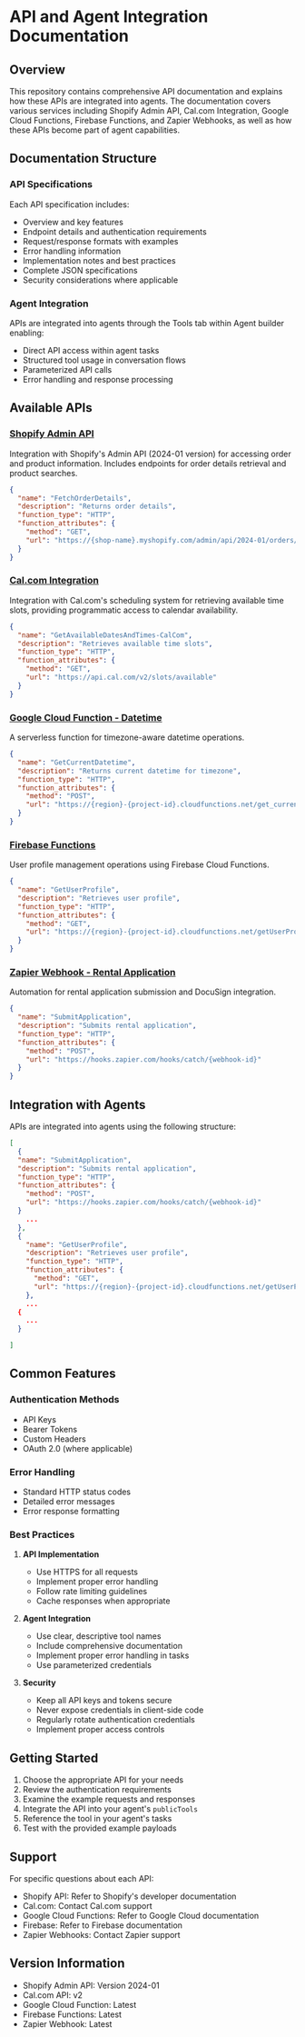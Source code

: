 # API and Agent Integration Documentation

## Overview

This repository contains comprehensive API documentation and explains how these APIs are integrated into agents. The documentation covers various services including Shopify Admin API, Cal.com Integration, Google Cloud Functions, Firebase Functions, and Zapier Webhooks, as well as how these APIs become part of agent capabilities.

## Documentation Structure

### API Specifications

Each API specification includes:
- Overview and key features
- Endpoint details and authentication requirements
- Request/response formats with examples
- Error handling information
- Implementation notes and best practices
- Complete JSON specifications
- Security considerations where applicable

### Agent Integration

APIs are integrated into agents through the Tools tab within Agent builder enabling:
- Direct API access within agent tasks
- Structured tool usage in conversation flows
- Parameterized API calls
- Error handling and response processing

## Available APIs

### [Shopify Admin API](./Shopify%20Admin%20API%20Documentation.md)
Integration with Shopify's Admin API (2024-01 version) for accessing order and product information. Includes endpoints for order details retrieval and product searches.
```json
{
  "name": "FetchOrderDetails",
  "description": "Returns order details",
  "function_type": "HTTP",
  "function_attributes": {
    "method": "GET",
    "url": "https://{shop-name}.myshopify.com/admin/api/2024-01/orders/{order_id}.json"
  }
}
```

### [Cal.com Integration](./GetAvailableDatesTimesOnCal.com.md)
Integration with Cal.com's scheduling system for retrieving available time slots, providing programmatic access to calendar availability.
```json
{
  "name": "GetAvailableDatesAndTimes-CalCom",
  "description": "Retrieves available time slots",
  "function_type": "HTTP",
  "function_attributes": {
    "method": "GET",
    "url": "https://api.cal.com/v2/slots/available"
  }
}
```

### [Google Cloud Function - Datetime](./GetCurrentDatetime.md)
A serverless function for timezone-aware datetime operations.
```json
{
  "name": "GetCurrentDatetime",
  "description": "Returns current datetime for timezone",
  "function_type": "HTTP",
  "function_attributes": {
    "method": "POST",
    "url": "https://{region}-{project-id}.cloudfunctions.net/get_current_datetime"
  }
}
```

### [Firebase Functions](./Firebase%20Functions%20Documentation.md)
User profile management operations using Firebase Cloud Functions.
```json
{
  "name": "GetUserProfile",
  "description": "Retrieves user profile",
  "function_type": "HTTP",
  "function_attributes": {
    "method": "GET",
    "url": "https://{region}-{project-id}.cloudfunctions.net/getUserProfile"
  }
}
```

### [Zapier Webhook - Rental Application](./SubmitApplication.md)
Automation for rental application submission and DocuSign integration.
```json
{
  "name": "SubmitApplication",
  "description": "Submits rental application",
  "function_type": "HTTP",
  "function_attributes": {
    "method": "POST",
    "url": "https://hooks.zapier.com/hooks/catch/{webhook-id}"
  }
}
```

## Integration with Agents

APIs are integrated into agents using the following structure:

```json
[
  {
  "name": "SubmitApplication",
  "description": "Submits rental application",
  "function_type": "HTTP",
  "function_attributes": {
    "method": "POST",
    "url": "https://hooks.zapier.com/hooks/catch/{webhook-id}"
  }
    ...
  },
  {
    "name": "GetUserProfile",
    "description": "Retrieves user profile",
    "function_type": "HTTP",
    "function_attributes": {
      "method": "GET",
      "url": "https://{region}-{project-id}.cloudfunctions.net/getUserProfile"
    },
    ...
  {
    ...
  }

]
```

## Common Features

### Authentication Methods
- API Keys
- Bearer Tokens
- Custom Headers
- OAuth 2.0 (where applicable)

### Error Handling
- Standard HTTP status codes
- Detailed error messages
- Error response formatting

### Best Practices
1. **API Implementation**
   - Use HTTPS for all requests
   - Implement proper error handling
   - Follow rate limiting guidelines
   - Cache responses when appropriate

2. **Agent Integration**
   - Use clear, descriptive tool names
   - Include comprehensive documentation
   - Implement proper error handling in tasks
   - Use parameterized credentials

3. **Security**
   - Keep all API keys and tokens secure
   - Never expose credentials in client-side code
   - Regularly rotate authentication credentials
   - Implement proper access controls

## Getting Started

1. Choose the appropriate API for your needs
2. Review the authentication requirements
3. Examine the example requests and responses
4. Integrate the API into your agent's `publicTools`
5. Reference the tool in your agent's tasks
6. Test with the provided example payloads

## Support

For specific questions about each API:
- Shopify API: Refer to Shopify's developer documentation
- Cal.com: Contact Cal.com support
- Google Cloud Functions: Refer to Google Cloud documentation
- Firebase: Refer to Firebase documentation
- Zapier Webhooks: Contact Zapier support

## Version Information

- Shopify Admin API: Version 2024-01
- Cal.com API: v2
- Google Cloud Function: Latest
- Firebase Functions: Latest
- Zapier Webhook: Latest
